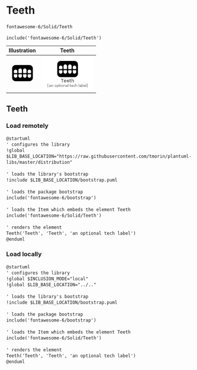 # Teeth


```text
fontawesome-6/Solid/Teeth
```

```text
include('fontawesome-6/Solid/Teeth')
```



| Illustration | Teeth |
| :---: | :---: |
| ![illustration for Illustration](../../fontawesome-6/Solid/Teeth.png) | ![illustration for Teeth](../../fontawesome-6/Solid/Teeth.Local.png) |




## Teeth

### Load remotely
```plantuml
@startuml
' configures the library
!global $LIB_BASE_LOCATION="https://raw.githubusercontent.com/tmorin/plantuml-libs/master/distribution"

' loads the library's bootstrap
!include $LIB_BASE_LOCATION/bootstrap.puml

' loads the package bootstrap
include('fontawesome-6/bootstrap')

' loads the Item which embeds the element Teeth
include('fontawesome-6/Solid/Teeth')

' renders the element
Teeth('Teeth', 'Teeth', 'an optional tech label')
@enduml
```

### Load locally
```plantuml
@startuml
' configures the library
!global $INCLUSION_MODE="local"
!global $LIB_BASE_LOCATION="../.."

' loads the library's bootstrap
!include $LIB_BASE_LOCATION/bootstrap.puml

' loads the package bootstrap
include('fontawesome-6/bootstrap')

' loads the Item which embeds the element Teeth
include('fontawesome-6/Solid/Teeth')

' renders the element
Teeth('Teeth', 'Teeth', 'an optional tech label')
@enduml
```

